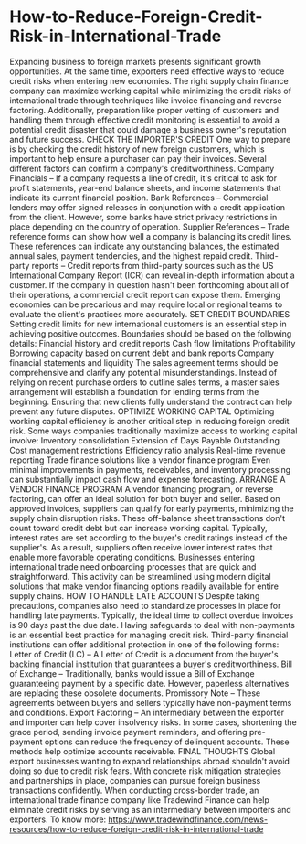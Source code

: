 # How-to-Reduce-Foreign-Credit-Risk-in-International-Trade
Expanding business to foreign markets presents significant growth opportunities. At the same time, exporters need effective ways to reduce credit risks when entering new economies. The right supply chain finance company can maximize working capital while minimizing the credit risks of international trade through techniques like invoice financing and reverse factoring. Additionally, preparation like proper vetting of customers and handling them through effective credit monitoring is essential to avoid a potential credit disaster that could damage a business owner's reputation and future success. CHECK THE IMPORTER'S CREDIT One way to prepare is by checking the credit history of new foreign customers, which is important to help ensure a purchaser can pay their invoices. Several different factors can confirm a company's creditworthiness. Company Financials – If a company requests a line of credit, it's critical to ask for profit statements, year-end balance sheets, and income statements that indicate its current financial position. Bank References – Commercial lenders may offer signed releases in conjunction with a credit application from the client. However, some banks have strict privacy restrictions in place depending on the country of operation. Supplier References – Trade reference forms can show how well a company is balancing its credit lines. These references can indicate any outstanding balances, the estimated annual sales, payment tendencies, and the highest repaid credit. Third-party reports – Credit reports from third-party sources such as the US International Company Report (ICR) can reveal in-depth information about a customer. If the company in question hasn't been forthcoming about all of their operations, a commercial credit report can expose them. Emerging economies can be precarious and may require local or regional teams to evaluate the client's practices more accurately. SET CREDIT BOUNDARIES Setting credit limits for new international customers is an essential step in achieving positive outcomes. Boundaries should be based on the following details: Financial history and credit reports Cash flow limitations Profitability Borrowing capacity based on current debt and bank reports Company financial statements and liquidity The sales agreement terms should be comprehensive and clarify any potential misunderstandings. Instead of relying on recent purchase orders to outline sales terms, a master sales arrangement will establish a foundation for lending terms from the beginning. Ensuring that new clients fully understand the contract can help prevent any future disputes. OPTIMIZE WORKING CAPITAL Optimizing working capital efficiency is another critical step in reducing foreign credit risk. Some ways companies traditionally maximize access to working capital involve: Inventory consolidation Extension of Days Payable Outstanding Cost management restrictions Efficiency ratio analysis Real-time revenue reporting Trade finance solutions like a vendor finance program Even minimal improvements in payments, receivables, and inventory processing can substantially impact cash flow and expense forecasting. ARRANGE A VENDOR FINANCE PROGRAM A vendor financing program, or reverse factoring, can offer an ideal solution for both buyer and seller. Based on approved invoices, suppliers can qualify for early payments, minimizing the supply chain disruption risks. These off-balance sheet transactions don't count toward credit debt but can increase working capital. Typically, interest rates are set according to the buyer's credit ratings instead of the supplier's. As a result, suppliers often receive lower interest rates that enable more favorable operating conditions. Businesses entering international trade need onboarding processes that are quick and straightforward. This activity can be streamlined using modern digital solutions that make vendor financing options readily available for entire supply chains. HOW TO HANDLE LATE ACCOUNTS Despite taking precautions, companies also need to standardize processes in place for handling late payments. Typically, the ideal time to collect overdue invoices is 90 days past the due date. Having safeguards to deal with non-payments is an essential best practice for managing credit risk. Third-party financial institutions can offer additional protection in one of the following forms: Letter of Credit (LC) – A Letter of Credit is a document from the buyer's backing financial institution that guarantees a buyer's creditworthiness. Bill of Exchange – Traditionally, banks would issue a Bill of Exchange guaranteeing payment by a specific date. However, paperless alternatives are replacing these obsolete documents. Promissory Note – These agreements between buyers and sellers typically have non-payment terms and conditions. Export Factoring – An intermediary between the exporter and importer can help cover insolvency risks. In some cases, shortening the grace period, sending invoice payment reminders, and offering pre-payment options can reduce the frequency of delinquent accounts. These methods help optimize accounts receivable. FINAL THOUGHTS Global export businesses wanting to expand relationships abroad shouldn't avoid doing so due to credit risk fears. With concrete risk mitigation strategies and partnerships in place, companies can pursue foreign business transactions confidently. When conducting cross-border trade, an international trade finance company like Tradewind Finance can help eliminate credit risks by serving as an intermediary between importers and exporters.  To know more: https://www.tradewindfinance.com/news-resources/how-to-reduce-foreign-credit-risk-in-international-trade
